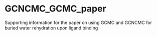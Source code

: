 # GCNCMC_GCMC_paper

Supporting information for the paper on using GCMC and GCNCMC for buried water rehydration upon ligand binding 
